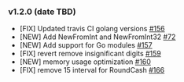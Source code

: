 ### v1.2.0 (date TBD)

- [FIX] Updated travis CI golang versions [#156](https://github.com/shopspring/decimal/pull/156)
- [NEW] Add NewFromInt and NewFromInt32 [#72](https://github.com/shopspring/decimal/pull/72)
- [NEW] Add support for Go modules [#157](https://github.com/shopspring/decimal/pull/157)
- [FIX] revert remove insignificant digits [#159](https://github.com/shopspring/decimal/pull/159)
- [NEW] memory usage optimization [#160](https://github.com/shopspring/decimal/pull/160)
- [FIX] remove 15 interval for RoundCash [#166](https://github.com/shopspring/decimal/pull/166)
